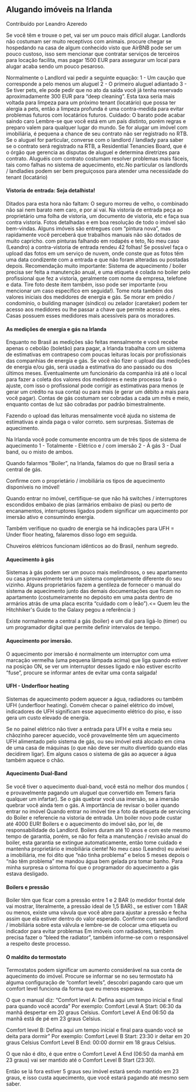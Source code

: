 Alugando imóveis na Irlanda
------------------------------------------------------------------------------------------------------------------------------------------

Contribuído por Leandro Azeredo

Se você têm e trouxe o pet, vai ser um pouco mais difícil alugar. Landlords não costumam ser muito receptivos com animais. procure chegar se hospedando na casa de algum conhecido visto que AirBNB pode ser um pouco custoso, isso sem mencionar que contratar serviços de terceiros para locação facilita, mas pagar 1500 EUR para assegurar um local para alugar acaba sendo um pouco pesaroso.

Normalmente o Landlord vai pedir a seguinte equação: 1 - Um caução que corresponde a pelo menos um aluguel 2 - O primeiro aluguel adiantado 3 - Se tiver pets, ele pode pedir que no ato da saída você já tenha reservado aproximadamente 300 EUR para “deep cleaning”. Esta taxa seria mais voltada para limpeza para um próximo tenant (locatário) que possa ter alergia a pets, então a limpeza profunda é uma contra-medida para evitar problemas futuros com locatários futuros. Cuidado: O barato pode acabar saindo caro Lembre-se que você está em um país distinto, porém regras e preparo valem para qualquer lugar do mundo. Se for alugar um imóvel com imobiliária, é pequena a chance de seu contrato não ser registrado no RTB. Se o aluguel for particular, converse com o landlord / landlady para saber se o contrato será registrado na RTB, a Residential Tenancies Board, que é o órgão que gerencia as disputas de aluguel e determina diretrizes para contrato. Aluguéis com contrato costumam resolver problemas mais fáceis, tais como falhas no sistema de aquecimento, etc.No particular os landlords / landladies podem ser bem preguiçosos para atender uma necessidade do tenant (locatário)

#### Vistoria de entrada: Seja detalhista!

Ditados para esta hora não faltam: O seguro morreu de velho, o combinado não sai nem barato nem caro, e por aí vai. Na vistoria de entrada peça ao proprietário uma folha de vistoria, um documento de vistoria, etc e faça sua contra vistoria. Fotos detalhadas e em boa resolução de todo o imóvel são bem-vindas. Alguns imóveis são entregues com “pintura nova”, mas rapidamente você perceberá que trabalhos manuais não são dotados de muito capricho. com pinturas falhando em rodapés e teto, No meu caso (Leandro) a contra-vistoria de entrada rendeu 42 folhas! Se possível faça o upload das fotos em um serviço de nuvem, onde conste que as fotos têm uma data condizente com a entrada e que não foram alteradas ou postadas depois. Recomendação muito importante: Sistema de aquecimento / boiler precisa ser feita a manutenção anual, e uma etiqueta é colada no boiler pelo profissional que fez a vistoria, geralmente com nome da empresa, telefone e data. Tire foto deste item também, isso pode ser importante (vou mencionar um caso específico em seguida!). Tome nota também dos valores iniciais dos medidores de energia e gás. Se morar em prédio / condomínio, o building manager (síndico) ou zelador (caretaker) podem ter acesso aos medidores ou lhe passar a chave que permite acesso a eles. Casas possuem esses medidores mais acessíveis para os moradores.

#### As medições de energia e gás na Irlanda

Enquanto no Brasil as medições são feitas mensalmente e você recebe apenas o cebolão (boletão) para pagar, a Irlanda trabalha com um sistema de estimativas em contrapeso com poucas leituras locais por profissionais das companhias de energia e gás. Se você não fizer o upload das medições de energia e/ou gás, será usada a estimativa do ano passado ou dos últimos meses. Eventualmente um funcionário da companhia irá até o local para fazer a coleta dos valores dos medidores e neste processo fará o ajuste, com isso o profissional pode corrigir as estimativas para menos (e gerar um crédito na sua conta) ou para mais (e gerar um débito a mais para você pagar). Contas de gás costumam ser cobradas a cada um mês e meio, enquanto contas de luz são cobradas por padrão bimestralmente.

Fazendo o upload das leituras mensalmente você ajuda no sistema de estimativas e ainda paga o valor correto. sem surpresas. Sistemas de aquecimento.

Na Irlanda você pode comumente encontra um de três tipos de sistema de aquecimento 1 - Totalmente - Elétrico e / com imersão 2 - À gás 3 - Dual band, ou o misto de ambos.

Quando falarmos “Boiler”, na Irlanda, falamos do que no Brasil seria a central de gás.

Confirme com o proprietário / imobiliária os tipos de aquecimento disponíveis no imóvel!

Quando entrar no imóvel, certifique-se que não há switches / interruptores escondidos embaixo de pias (armários embaixo de pias) ou perto de encanamentos, interruptores ligados podem significar um aquecimento por imersão ativo e consumindo energia.

Também verifique no quadro de energia se há indicações para UFH = Under floor heating, falaremos disso logo em seguida.

Chuveiros elétricos funcionam idênticos ao do Brasil, nenhum segredo.

  

#### Aquecimento à gás

Sistemas à gás podem ser um pouco mais melindrosos, o seu apartamento ou casa provavelmente terá um sistema completamente diferente do seu vizinho. Alguns proprietários fazem a gentileza de fornecer o manual do sistema de aquecimento junto das demais documentações que ficam no apartamento (costumeiramente no depósito em uma pasta dentro de armários atrás de uma placa escrita “cuidado com o leão”).<= Quem leu the Hitchhiker's Guide to the Galaxy pegou a referência :)

Existe normalmente a central a gás (boiler) e um dial para ligá-lo (timer) ou um programador digital que permite definir intervalos de tempo.

#### Aquecimento por imersão.

O aquecimento por imersão é normalmente um interruptor com uma marcação vermelha (uma pequena lâmpada acima) que liga quando estiver na posiçào ON, se ver um interruptor desses ligado e não estiver escrito “fuse”, procure se informar antes de evitar uma conta salgada!

#### UFH - Underfloor heating

Sistemas de aquecimento podem aquecer a água, radiadores ou também UFH (underfloor heating). Convém checar o painel elétrico do imóvel, indicadores de UFH significam esse aquecimento elétrico do piso, e isso gera um custo elevado de energia.

Se no painel elétrico não tiver a entrada para UFH e volta e meia seu chãozinho parecer aquecido, você provavelmente têm um aquecimento UFH alimentado pelo sistema de gás, ou seu imóvel está alocado em cima de uma casa de máquinas (o que não deve ser muito divertido quando elas decidirem ligar). Em alguns casos o sistema de gás ao aquecer a água também aquece o chão.

#### Aquecimento Dual-Band

Se você tiver o aquecimento dual-band, você está no melhor dos mundos ( e provavelmente pagando um aluguel que convertido em Temers faria qualquer um infartar). Se o gás quebrar você usa imersão, se a imersão quebrar você ainda tem o gás. A importância de revisar o boiler quando entrar no imóvel Quando entrar no imóvel tire a foto da etiqueta de servicing do Boiler e referencie na vistoria de entrada. Um boiler novo pode custar até 4000 EUR! Boilers e o aquecimento do imóvel são, por lei, de responsabilidade do Landlord. Boilers duram até 10 anos e com este mesmo tempo de garantia, porém, se não for feita a manutenção / revisão anual do boiler, esta garantia se extingue automaticamente, então tome cuidado e mantenha proprietário e imobiliária ciente! No meu caso (Leandro) eu avisei a imobiliária, me foi dito que “não tinha problema” e belos 5 meses depois o “não têm problema” me mandou água bem gelada pra tomar banho. Para minha surpresa o sintoma foi que o programador do aquecimento a gás estava desligado.

#### Boilers e pressão

Boiler têm que ficar com a pressão entre 1 e 2 BAR (o medidor frontal dele vai mostrar, literalmente, a pressão ideal de 1,5 BAR)., se estiver com 1 BAR ou menos, existe uma vávula que você abre para ajustar a pressão e fecha assim que ela estiver dentro do valor esperado. Confirme com seu landlord / imobiliária sobre esta válvula e lembre-se de colocar uma etiqueta ou indicador para evitar problemas Em imóveis com radiadores, também precisa fazer o “bleed the radiator”, também informe-se com o responsável a respeito deste processo.

#### O maldito do termostato

Termostatos podem significar um aumento considerável na sua conta de aquecimento do imóvel. Procure se informar se no seu termostato há alguma configuração de “comfort levels”, descobri pagando caro que um comfort level funciona da forma que eu menos esperava.

O que o manual diz: “Comfort level A: Defina aqui um tempo inicial e final para quando você acorda” Por exemplo: Comfort Leval A Start: 06:30 da manhã despertar em 20 graus Celsius. Comfort Level A End 06:50 da manhã está de pé em 23 graus Celsius.

Comfort level B: Defina aqui um tempo inicial e final para quando você se deita para dormir” Por exemplo: Comfort Level B Start: 23:30 ir deitar em 20 graus Celsius Comfort Level B End: 00:00 dormir em 18 graus Celsius.

O que não é dito, é que entre o Comfort Level A End (06:50 da manhã em 23 graus) vai ser mantido até o Comfort Level B Start (23:30).

Então se lá fora estiver 5 graus seu imóvel estará sendo mantido em 23 graus, e isso custa aquecimento, que você estará pagando até mesmo sem saber.
